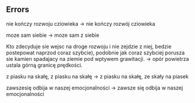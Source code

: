## Errors

nie kończy rozwoju cziowieka -> nie kończy rozwój cziowieka

moze sam siebie -> moze sam z siebie

Kto zdecyduje sie wejsc na droge rozwoju i nie zejdzie z niej,
bedzie postepowat naprzod coraz szybcie), podobnie jak coraz
szybciej porusza sie kamien spadajacy na ziemie pod wptywem
grawitacji. -> opór powietrza ustala górną granicę prędkości.

z piasku na skałę, z piasku na skałę -> z piasku na skałę, ze skały na piasek

zawszesię odbija w naszej emocjonalności -> zawsze się odbija w naszej emocjonalności

